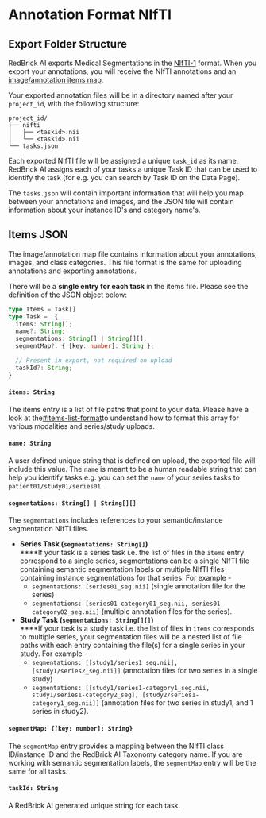 # Annotation Format NIfTI

## Export Folder Structure

RedBrick AI exports Medical Segmentations in the [NIfTI-1](https://nifti.nimh.nih.gov/nifti-1/) format. When you export your annotations, you will receive the NIfTI annotations and an [image/annotation items map](annotation-format-nifti.md#items-json).

Your exported annotation files will be in a directory named after your `project_id`, with the following structure:

```
project_id/
├── nifti
│   ├── <taskid>.nii
│   └── <taskid>.nii
└── tasks.json
```

Each exported NIfTI file will be assigned a unique `task_id` as its name. RedBrick AI assigns each of your tasks a unique Task ID that can be used to identify the task (for e.g. you can search by Task ID on the Data Page).&#x20;

The `tasks.json` will contain important information that will help you map between your annotations and images, and the JSON file will contain information about your instance ID's and category name's.&#x20;

## Items JSON

The image/annotation map file contains information about your annotations, images, and class categories. This file format is the same for uploading annotations and exporting annotations.

There will be a **single entry for each task** in the items file. Please see the definition of the JSON object below:

```typescript
type Items = Task[]
type Task =  {
  items: String[];
  name?: String;
  segmentations: String[] | String[][];
  segmentMap?: { [key: number]: String };

  // Present in export, not required on upload
  taskId?: String;
}

```

#### `items: String`

The items entry is a list of file paths that point to your data. Please have a look at the[#items-list-format](../../importing-data/configuring-external-storage/#items-list-format "mention")to understand how to format this array for various modalities and series/study uploads.

#### `name: String`

A user defined unique string that is defined on upload, the exported file will include this value. The `name` is meant to be a human readable string that can help you identify tasks e.g. you can set the `name` of your series tasks to `patient01/study01/series01`.

#### `segmentations: String[] | String[][]`

The `segmentations` includes references to your semantic/instance segmentation NIfTI files.&#x20;

* **Series Task (`segmentations: String[]`)**\
  ****If your task is a series task i.e. the list of files in the `items` entry correspond to a single series, segmentations can be a single NIfTI file containing semantic segmentation labels or multiple NIfTI files containing instance segmentations for that series. For example -&#x20;
  * `segmentations: [series01_seg.nii]` (single annotation file for the series)
  * `segmentations: [series01-category01_seg.nii, series01-category02_seg.nii]` (multiple annotation files for the series).&#x20;
* **Study Task (`segmentations: String[][]`)**\
  ****If your task is a study task i.e. the list of files in `items` corresponds to multiple series, your segmentation files will be a nested list of file paths with each entry containing the file(s) for a single series in your study. For example -&#x20;
  * `segmentations: [[study1/series1_seg.nii], [study1/series2_seg.nii]]` (annotation files for two series in a single study)
  * `segmentations: [[study1/series1-category1_seg.nii, study1/series1-category2_seg], [study2/series1-category1_seg.nii]]` (annotation files for two series in study1, and 1 series in study2).

#### `segmentMap: {[key: number]: String}`

The `segmentMap` entry provides a mapping between the NIfTI class ID/instance ID and the RedBrick AI Taxonomy category name. If you are working with semantic segmentation labels, the `segmentMap` entry will be the same for all tasks.&#x20;

#### `taskId: String`

A RedBrick AI generated unique string for each task.
